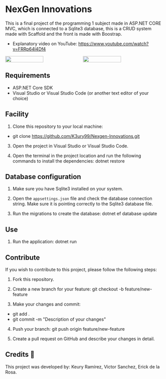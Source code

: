 # NexGen Innovations
This is a final project of the programming 1 subject made in ASP.NET CORE MVC, which is connected to a Sqlite3 database, this is a CRUD system made with Scaffold and the front is made with Boostrap.

- Explanatory video on YouTube: https://www.youtube.com/watch?v=FRRp64l4Df4

<!-- En resumen, solo se sube la imagen y se toma el URL para editarlo, y se utiliza display flex para agregarlas una al lado de la otra ajustando el width -->
<div style="display: flex;">
  <img src="https://github.com/K3ury99/Nexgen-Innovations/assets/128008789/245eb144-89e4-42ba-b249-5b764e91354e" width="49%"></img>
  <img src="https://github.com/K3ury99/Nexgen-Innovations/assets/128008789/90592af9-5057-4b42-8a20-590b4acf3c31" width="49%"></img>
</div>

## Requirements

- ASP.NET Core SDK
- Visual Studio or Visual Studio Code (or another text editor of your choice)

## Facility

1. Clone this repository to your local machine:
- git clone https://github.com/K3ury99/Nexgen-Innovations.git

3. Open the project in Visual Studio or Visual Studio Code.

4. Open the terminal in the project location and run the following commands to install the dependencies: dotnet restore

## Database configuration

1. Make sure you have Sqlite3 installed on your system.

2. Open the `appsettings.json` file and check the database connection string. Make sure it is pointing correctly to the Sqlite3 database file.

3. Run the migrations to create the database: dotnet ef database update

## Use

1. Run the application: dotnet run

## Contribute

If you wish to contribute to this project, please follow the following steps:

1. Fork this repository.

2. Create a new branch for your feature: git checkout -b feature/new-feature

3. Make your changes and commit:
- git add .
- git commit -m "Description of your changes"

4. Push your branch: git push origin feature/new-feature

5. Create a pull request on GitHub and describe your changes in detail.

## Credits 🎉

This project was developed by: Keury Ramírez, Victor Sanchez, Erick de la Rosa.

